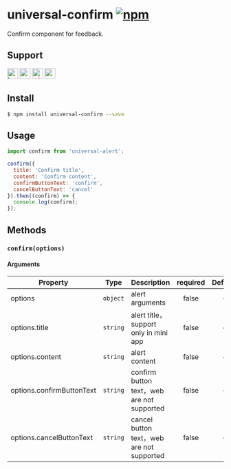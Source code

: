 # universal-confirm [![npm](https://img.shields.io/npm/v/universal-confirm.svg)](https://www.npmjs.com/package/universal-confirm)

Confirm component for feedback.

## Support
<img alt="browser" src="https://gw.alicdn.com/tfs/TB1uYFobGSs3KVjSZPiXXcsiVXa-200-200.svg" width="25px" height="25px" /> <img alt="weex" src="https://gw.alicdn.com/tfs/TB1jM0ebMaH3KVjSZFjXXcFWpXa-200-200.svg" width="25px" height="25px" /> <img alt="miniApp" src="https://gw.alicdn.com/tfs/TB1bBpmbRCw3KVjSZFuXXcAOpXa-200-200.svg" width="25px" height="25px" /> <img alt="wechatMiniprogram" src="https://img.alicdn.com/tfs/TB1slcYdxv1gK0jSZFFXXb0sXXa-200-200.svg" width="25px" height="25px">

## Install

```bash
$ npm install universal-confirm --save
```

## Usage

```js
import confirm from 'universal-alert';

confirm({
  title: 'Confirm title',
  content: 'Confirm content',
  confirmButtonText: 'confirm',
  cancelButtonText: 'cancel'
}).then((confirm) => {
  console.log(confirm);
});
```

## Methods

### `confirm(options)`

#### Arguments
| Property                  | Type     | Description                                | required |  Default  |
| ------------------------- | -------- | ------------------------------------------ | :------: | :-------: |
| options                   | `object` | alert arguments                            |  false   |     -     |
| options.title             | `string` | alert title，support only in mini app      |  false   |  -  |
| options.content           | `string` | alert content                              |  false   | - |
| options.confirmButtonText | `string` | confirm button text，web are not supported |  false   | - |
| options.cancelButtonText  | `string` | cancel button text，web are not supported  |  false   | -  |
